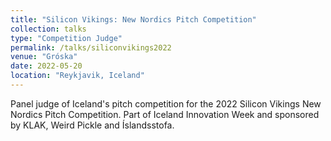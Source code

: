 ```yaml
---
title: "Silicon Vikings: New Nordics Pitch Competition"
collection: talks
type: "Competition Judge"
permalink: /talks/siliconvikings2022
venue: "Gróska"
date: 2022-05-20
location: "Reykjavik, Iceland"
---
```


Panel judge of Iceland's pitch competition for the 2022 Silicon Vikings New Nordics Pitch Competition. Part of Iceland Innovation Week and sponsored by KLAK, Weird Pickle and Íslandsstofa.